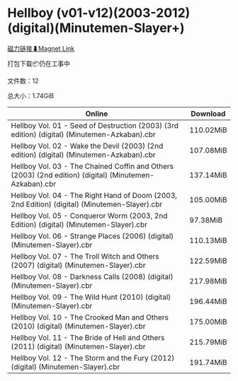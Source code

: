 # Hellboy (v01-v12)(2003-2012)(digital)(Minutemen-Slayer+)

[磁力链接⬇Magnet Link](magnet:?xt=urn:btih:a3f36df72a3093d8f19950a477242d0919a33b8e&dn=Hellboy%20%28v01-v12%29%282003-2012%29%28digital%29%28Minutemen-Slayer%2B%29)

打包下载📦仍在工事中

文件数：12

总大小：1.74GiB

Online | Download
--- | ---
Hellboy Vol. 01 - Seed of Destruction (2003) (3rd edition) (digital) (Minutemen-Azkaban).cbr | 110.02MiB
Hellboy Vol. 02 - Wake the Devil (2003) (2nd edition) (digital) (Minutemen-Azkaban).cbr | 107.08MiB
Hellboy Vol. 03 - The Chained Coffin and Others (2003) (2nd edition) (digital) (Minutemen-Azkaban).cbr | 137.14MiB
Hellboy Vol. 04 - The Right Hand of Doom (2003, 2nd Edition) (digital) (Minutemen-Slayer).cbr | 105.00MiB
Hellboy Vol. 05 - Conqueror Worm (2003, 2nd Edition) (digital) (Minutemen-Slayer).cbr | 97.38MiB
Hellboy Vol. 06 - Strange Places (2006) (digital) (Minutemen-Slayer).cbr | 110.13MiB
Hellboy Vol. 07 - The Troll Witch and Others (2007) (digital) (Minutemen-Slayer).cbr | 122.59MiB
Hellboy Vol. 08 - Darkness Calls (2008) (digital) (Minutemen-Slayer).cbr | 217.98MiB
Hellboy Vol. 09 - The Wild Hunt (2010) (digital) (Minutemen-Slayer).cbr | 196.44MiB
Hellboy Vol. 10 - The Crooked Man and Others (2010) (digital) (Minutemen-Slayer).cbr | 175.00MiB
Hellboy Vol. 11 - The Bride of Hell and Others (2011) (digital) (Minutemen-Slayer).cbr | 215.79MiB
Hellboy Vol. 12 - The Storm and the Fury (2012) (digital) (Minutemen-Slayer).cbr | 191.74MiB